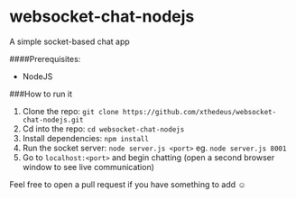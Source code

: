 # websocket-chat-nodejs
A simple socket-based chat app

####Prerequisites:
- NodeJS

###How to run it
1. Clone the repo: `git clone https://github.com/xthedeus/websocket-chat-nodejs.git`
2. Cd into the repo: `cd websocket-chat-nodejs`
3. Install dependencies: `npm install`
4. Run the socket server: `node server.js <port>` eg. `node server.js 8001`
5. Go to `localhost:<port>` and begin chatting (open a second browser window to see live communication)

Feel free to open a pull request if you have something to add :relaxed:
